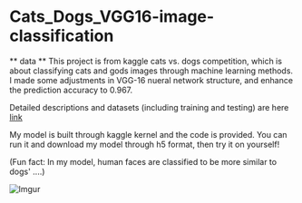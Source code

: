 # Cats_Dogs_VGG16-image-classification

** data ** 
This project is from kaggle cats vs. dogs competition, which is about classifying cats and gods images through machine learning methods. I made some adjustments in VGG-16 nueral network structure, and enhance the prediction accuracy to 0.967.

Detailed descriptions and datasets (including training and testing) are here [link](https://www.kaggle.com/c/dogs-vs-cats/data)

My model is built through kaggle kernel and the code is provided. You can run it and download my model through h5 format, then try it on yourself!

(Fun fact: In my model, human faces are classified to be more similar to dogs' ....)

![Imgur](https://i.imgur.com/WFZdmpU.jpg)


